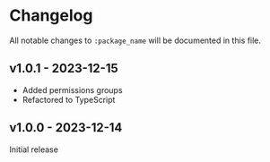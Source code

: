 # Changelog

All notable changes to `:package_name` will be documented in this file.

## v1.0.1 - 2023-12-15

- Added permissions groups
- Refactored to TypeScript

## v1.0.0 - 2023-12-14

Initial release
